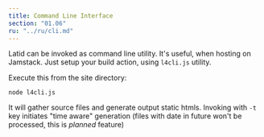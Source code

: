 ```yaml
---
title: Command Line Interface
section: "01.06"
ru: "../ru/cli.md"
---
```


Latid can be invoked as command line utility. It's useful, when hosting on Jamstack. Just setup
your build action, using `l4cli.js` utility.
<!--cut-->

Execute this from the site directory:

    node l4cli.js

It will gather source files and generate output static htmls. Invoking with `-t` key initiates "time aware" generation (files with date in future won't be processed, 
this is *planned* feature)
